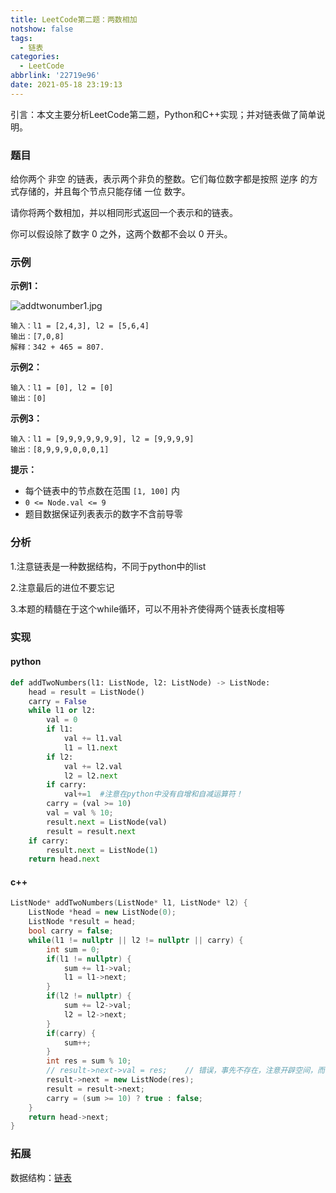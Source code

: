 ```yaml
---
title: LeetCode第二题：两数相加
notshow: false
tags:
  - 链表
categories:
  - LeetCode
abbrlink: '22719e96'
date: 2021-05-18 23:19:13
---
```


引言：本文主要分析LeetCode第二题，Python和C++实现；并对链表做了简单说明。

<!--more-->

### 题目

给你两个 非空 的链表，表示两个非负的整数。它们每位数字都是按照 逆序 的方式存储的，并且每个节点只能存储 一位 数字。

请你将两个数相加，并以相同形式返回一个表示和的链表。

你可以假设除了数字 0 之外，这两个数都不会以 0 开头。

### 示例

**示例1：**

![addtwonumber1.jpg](https://i.loli.net/2021/05/18/7lnuBY3hgVbz5PN.jpg)

```
输入：l1 = [2,4,3], l2 = [5,6,4]
输出：[7,0,8]
解释：342 + 465 = 807.
```

**示例2：**

```
输入：l1 = [0], l2 = [0]
输出：[0]
```

**示例3：**

```
输入：l1 = [9,9,9,9,9,9,9], l2 = [9,9,9,9]
输出：[8,9,9,9,0,0,0,1]
```

**提示：**

- 每个链表中的节点数在范围 `[1, 100]` 内
- `0 <= Node.val <= 9`
- 题目数据保证列表表示的数字不含前导零

### 分析

1.注意链表是一种数据结构，不同于python中的list

2.注意最后的进位不要忘记

3.本题的精髓在于这个while循环，可以不用补齐使得两个链表长度相等

### 实现

#### python

```python
def addTwoNumbers(l1: ListNode, l2: ListNode) -> ListNode:
    head = result = ListNode()
    carry = False
    while l1 or l2:
        val = 0
        if l1:
            val += l1.val
            l1 = l1.next
        if l2:
            val += l2.val
            l2 = l2.next
        if carry:
            val+=1	#注意在python中没有自增和自减运算符！
        carry = (val >= 10)
        val = val % 10;
        result.next = ListNode(val)
        result = result.next
    if carry:
        result.next = ListNode(1)
    return head.next
```

#### c++

```c++
ListNode* addTwoNumbers(ListNode* l1, ListNode* l2) {
    ListNode *head = new ListNode(0);
    ListNode *result = head;
    bool carry = false;
    while(l1 != nullptr || l2 != nullptr || carry) {
        int sum = 0;
        if(l1 != nullptr) {
            sum += l1->val;
            l1 = l1->next;
        }
        if(l2 != nullptr) {
            sum += l2->val;
            l2 = l2->next;
        }
        if(carry) {
            sum++;
        }
        int res = sum % 10;
        // result->next->val = res;    // 错误，事先不存在，注意开辟空间，而不是赋值
        result->next = new ListNode(res);
        result = result->next;
        carry = (sum >= 10) ? true : false; 
    }
    return head->next;
}
```

### 拓展

数据结构：[链表](http://zsh4614.cn/2021/05/18/%E6%95%B0%E6%8D%AE%E7%BB%93%E6%9E%84%E5%8F%8A%E5%AE%9E%E7%8E%B0%EF%BC%9A%E6%95%B0%E7%BB%84%E5%92%8C%E9%93%BE%E8%A1%A8/)